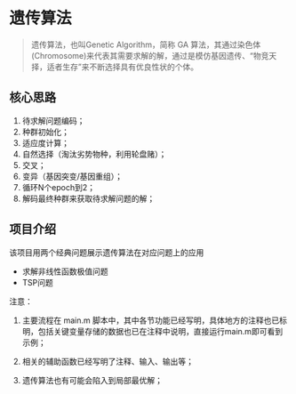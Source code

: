 # 遗传算法

> 遗传算法，也叫Genetic Algorithm，简称 GA 算法，其通过染色体(Chromosome)来代表其需要求解的解，通过是模仿基因遗传、“物竞天择，适者生存”来不断选择具有优良性状的个体。

## 核心思路

1. 待求解问题编码；
2. 种群初始化；
3. 适应度计算；
4. 自然选择（淘汰劣势物种，利用轮盘赌）；
5. 交叉；
6. 变异（基因突变/基因重组）；
7. 循环N个epoch到2；
8. 解码最终种群来获取待求解问题的解；

## 项目介绍

该项目用两个经典问题展示遗传算法在对应问题上的应用

- 求解非线性函数极值问题
- TSP问题

注意：

1. 主要流程在 main.m 脚本中，其中各节功能已经写明，具体地方的注释也已标明，包括关键变量存储的数据也已在注释中说明，直接运行main.m即可看到示例；

2. 相关的辅助函数已经写明了注释、输入、输出等；
3. 遗传算法也有可能会陷入到局部最优解；

